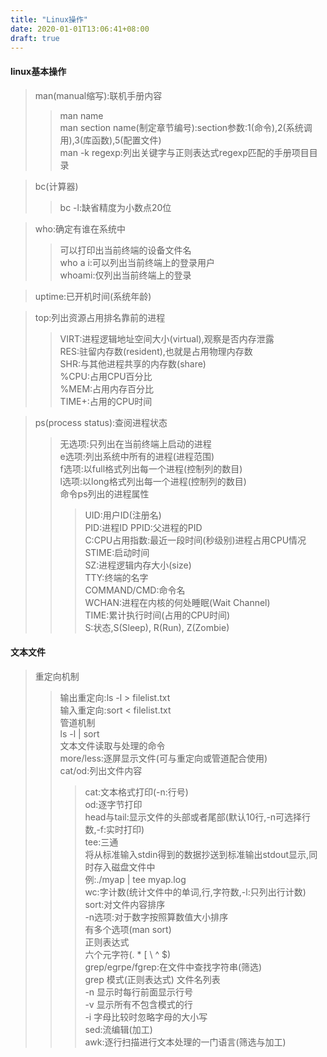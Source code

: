 ```yaml
---
title: "Linux操作"
date: 2020-01-01T13:06:41+08:00
draft: true
---
```


#### linux基本操作

> man(manual缩写):联机手册内容  
>> man name  
>> man section name(制定章节编号):section参数:1(命令),2(系统调用),3(库函数),5(配置文件)  
>> man -k regexp:列出关键字与正则表达式regexp匹配的手册项目目录  

> bc(计算器)  
>
> > bc -l:缺省精度为小数点20位  

> who:确定有谁在系统中  
>> 可以打印出当前终端的设备文件名  
>> who a i:可以列出当前终端上的登录用户  
>> whoami:仅列出当前终端上的登录  

> uptime:已开机时间(系统年龄)  

> top:列出资源占用排名靠前的进程  
>> VIRT:进程逻辑地址空间大小(virtual),观察是否内存泄露  
>> RES:驻留内存数(resident),也就是占用物理内存数  
>> SHR:与其他进程共享的内存数(share)  
>> %CPU:占用CPU百分比  
>> %MEM:占用内存百分比  
>> TIME+:占用的CPU时间  

> ps(process status):查阅进程状态  
>> 无选项:只列出在当前终端上启动的进程  
>> e选项:列出系统中所有的进程(进程范围)  
>> f选项:以full格式列出每一个进程(控制列的数目)  
>> l选项:以long格式列出每一个进程(控制列的数目)  
>> 命令ps列出的进程属性  
>>> UID:用户ID(注册名)  
>>> PID:进程ID  PPID:父进程的PID  
>>> C:CPU占用指数:最近一段时间(秒级别)进程占用CPU情况  
>>> STIME:启动时间  
>>> SZ:进程逻辑内存大小(size)  
>>> TTY:终端的名字  
>>> COMMAND/CMD:命令名  
>>> WCHAN:进程在内核的何处睡眠(Wait Channel)  
>>> TIME:累计执行时间(占用的CPU时间)  
>>> S:状态,S(Sleep), R(Run), Z(Zombie)  

#### 文本文件 

> 重定向机制
>> 输出重定向:ls -l > filelist.txt  
>> 输入重定向:sort < filelist.txt  
> 管道机制  
>> ls -l | sort  
> 文本文件读取与处理的命令  
>> more/less:逐屏显示文件(可与重定向或管道配合使用)  
>> cat/od:列出文件内容  
>>> cat:文本格式打印(-n:行号)  
>>> od:逐字节打印  
>> head与tail:显示文件的头部或者尾部(默认10行,-n可选择行数,-f:实时打印)  
>> tee:三通  
>>> 将从标准输入stdin得到的数据抄送到标准输出stdout显示,同时存入磁盘文件中  
>>> 例:./myap | tee myap.log  
>> wc:字计数(统计文件中的单词,行,字符数,-l:只列出行计数)  
>> sort:对文件内容排序  
>>> -n选项:对于数字按照算数值大小排序  
>>> 有多个选项(man sort)  
>正则表达式  
>> 六个元字符(. * [ \ ^ $)  
>> grep/egrpe/fgrep:在文件中查找字符串(筛选)  
>>> grep 模式(正则表达式) 文件名列表  
>>> -n 显示时每行前面显示行号  
>>> -v 显示所有不包含模式的行  
>>> -i 字母比较时忽略字母的大小写  
>> sed:流编辑(加工)  
>> awk:逐行扫描进行文本处理的一门语言(筛选与加工)  

 































































